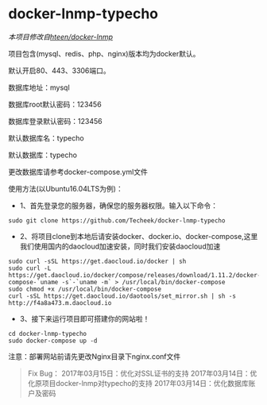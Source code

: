 # docker-lnmp-typecho
*本项目修改自[hteen/docker-lnmp](https://github.com/hteen/docker-lnmp)*

项目包含(mysql、redis、php、nginx)版本均为docker默认。

默认开启80、443、3306端口。

数据库地址：mysql

数据库root默认密码：123456

数据库登录默认密码：123456

默认数据库名：typecho

默认数据库：typecho

更改数据库请参考docker-compose.yml文件


使用方法(以Ubuntu16.04LTS为例)：
* 1、首先登录您的服务器，确保您的服务器权限。输入以下命令：
```linux
sudo git clone https://github.com/Techeek/docker-lnmp-typecho
```
* 2、将项目clone到本地后请安装docker、docker.io、docker-compose,这里我们使用国内的daocloud加速安装，同时我们安装daocloud加速
```linux
sudo curl -sSL https://get.daocloud.io/docker | sh
sudo curl -L https://get.daocloud.io/docker/compose/releases/download/1.11.2/docker-compose-`uname -s`-`uname -m` > /usr/local/bin/docker-compose
sudo chmod +x /usr/local/bin/docker-compose
curl -sSL https://get.daocloud.io/daotools/set_mirror.sh | sh -s http://f4a8a473.m.daocloud.io
```

* 3、接下来运行项目即可搭建你的网站啦！
```linux
cd docker-lnmp-typecho
sudo docker-compose up -d
```
注意：部署网站前请先更改Nginx目录下nginx.conf文件

> Fix Bug：
2017年03月15日：优化对SSL证书的支持
2017年03月14日：优化原项目docker-lnmp对typecho的支持
2017年03月14日：优化数据库账户及密码


